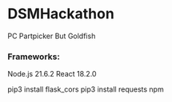 # DSMHackathon
PC Partpicker But Goldfish

### Frameworks:
Node.js 21.6.2
React 18.2.0


pip3 install flask_cors
pip3 install requests
npm 